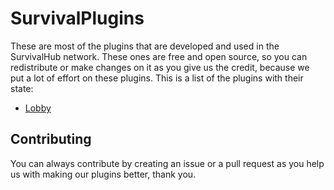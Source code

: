 # SurvivalPlugins
These are most of the plugins that are developed and used in the SurvivalHub network. These ones are free and open source, so you can redistribute or make changes on it as you give us the credit, because we put a lot of effort on these plugins.
This is a list of the plugins with their state:
- [Lobby](https://github.com/SurvivalDevelopment/SurvivalPlugins/tree/main/Lobby)
## Contributing
You can always contribute by creating an issue or a pull request as you help us with making our plugins better, thank you.
